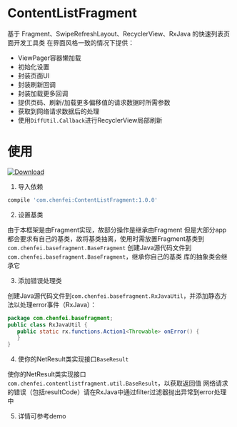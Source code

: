 # ContentListFragment

基于 Fragment、SwipeRefreshLayout、RecyclerView、RxJava 的快速列表页面开发工具类
在界面风格一致的情况下提供：
 - ViewPager容器懒加载
 - 初始化设置
 - 封装页面UI
 - 封装刷新回调
 - 封装加载更多回调
 - 提供页码、刷新/加载更多偏移值的请求数据时所需参数
 - 获取到网络请求数据后的处理
 - 使用`DiffUtil.Callback`进行RecyclerView局部刷新

# 使用
[ ![Download](https://api.bintray.com/packages/chenfei/maven/ContentListFragment/images/download.svg) ](https://bintray.com/chenfei/maven/ContentListFragment/_latestVersion)
1. 导入依赖
```` gradle
compile 'com.chenfei:ContentListFragment:1.0.0'
````

2. 设置基类

由于本框架是由Fragment实现，故部分操作是继承由Fragment
但是大部分app都会要求有自己的基类，故将基类抽离，使用时需放置Fragment基类到 `com.chenfei.basefragment.BaseFragment`
创建Java源代码文件到`com.chenfei.basefragment.BaseFragment`，继承你自己的基类
库的抽象类会继承它

3. 添加错误处理类

 创建Java源代码文件到`com.chenfei.basefragment.RxJavaUtil`，并添加静态方法以处理error事件（RxJava）：
 ````java
package com.chenfei.basefragment;
public class RxJavaUtil {
    public static rx.functions.Action1<Throwable> onError() {
    }
}
 ````

4. 使你的NetResult类实现接口`BaseResult`

使你的NetResult类实现接口`com.chenfei.contentlistfragment.util.BaseResult`，以获取返回值
网络请求的错误（包括resultCode）请在RxJava中通过filter过滤器抛出异常到error处理中

5. 详情可参考demo
